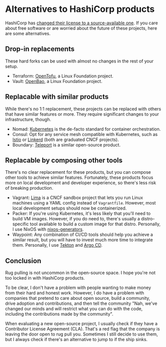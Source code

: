 # Alternatives to HashiCorp products

HashiCorp has [changed their license to a source-available one](https://www.hashicorp.com/blog/hashicorp-adopts-business-source-license).
If you care about free software or are worried about the future of these projects,
here are some alternatives.

## Drop-in replacements

These hard forks can be used with almost no changes in the rest of your setup.

- Terraform: [OpenTofu](https://opentofu.org), a Linux Foundation project.
- Vault: [OpenBao](https://openbao.org), a Linux Foundation project.

## Replacable with similar products

While there's no 1:1 replacement, these projects can be replaced with others that have similar features or more.
They require significant changes to your infrastructure, though.

- Nomad: [Kubernetes](https://kubernetes.io) is the de-facto standard for container orchestration.
- Consul: Opt for any service mesh compatible with Kubernetes,
  such as [Istio](https://istio.io) or [Linkerd](https://linkerd.io) (both are graduated CNCF projects).
- Boundary: [Teleport](https://goteleport.com) is a similar open-source product.

## Replacable by composing other tools

There's no clear replacement for these products, but you can compose other tools to achieve similar features.
Fortunately, these products focus more on local development and developer experience, so there's less risk of breaking production.

- Vagrant: [Lima](https://lima-vm.io) is a CNCF sandbox project that lets you
  run Linux machines using a YAML config instead of `Vagrantfile`. However, most
  local development setups should now be containerized.
- Packer: If you're using Kubernetes, it's less likely that you'll need to build VM images.
  However, if you do need to, there's usually a distro-specific tool available to build a custom image for that distro.
  Personally, I use NixOS with [nixos-generators](https://github.com/nix-community/nixos-generators).
- Waypoint: Any combination of CI/CD tools should help you achieve a similar result,
  but you will have to invest much more time to integrate them.
  Personally, I use [Tekton](https://tekton.dev) and [Argo CD](https://argo-cd.readthedocs.io).

## Conclusion

Rug pulling is not uncommon in the open-source space. I hope you're not too locked in with HashiCorp products.

To be clear, I don't have a problem with people wanting to make money from their hard and honest work.
However, I do have a problem with companies that pretend to care about open source, build a community,
drive adoption and contributions, and then tell the community "Nah, we've changed our minds and will
restrict what you can do with the code, including the contributions made by the community".

When evaluating a new open-source project, I usually check if they have a Contributor License Agreement (CLA).
That's a red flag that the company is leaving the door open to rug pull you.
Sometimes I still decide to use them, but I always check if there's an alternative to jump to if the ship sinks.
